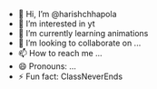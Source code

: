 - 👋 Hi, I’m @harishchhapola
- 👀 I’m interested in yt
- 🌱 I’m currently learning animations
- 💞️ I’m looking to collaborate on ...
- 📫 How to reach me ...
- 😄 Pronouns: ...
- ⚡ Fun fact: ClassNeverEnds 

<!---
harishchhapola/harishchhapola is a ✨ special ✨ repository because its `README.md` (this file) appears on your GitHub profile.
You can click the Preview link to take a look at your changes.
--->
